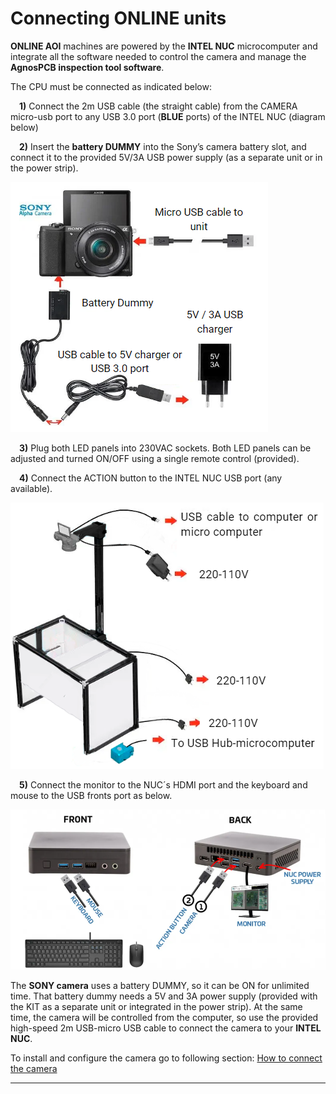# Connecting ONLINE units


**ONLINE AOI** machines are powered by the **INTEL NUC** microcomputer and integrate all the software needed to control the camera and manage the **AgnosPCB inspection tool software**.

The CPU must be connected as indicated below:

&emsp;**1)** Connect the 2m USB cable (the straight cable) from the CAMERA micro-usb port to any USB 3.0 port (**BLUE** ports) of the INTEL NUC (diagram below)

&emsp;**2)** Insert the **battery DUMMY** into the Sony’s camera battery slot, and connect it to the provided 5V/3A USB power supply (as a separate unit or in the power strip).

![Camera with battery dummy](assets/conect_camera.PNG)

&emsp;**3)** Plug both LED panels into 230VAC sockets. Both LED panels can be adjusted and turned ON/OFF using a single remote control (provided).

&emsp;**4)** Connect the ACTION button to the INTEL NUC USB port (any available).

![Platform connections](assets/conecct_to.PNG)

&emsp;**5)** Connect the monitor to the NUC´s HDMI port and the keyboard and mouse to the USB fronts port as below.

![Nuc front and back with its connections](assets/nuc-conect.PNG)

The **SONY camera** uses a battery DUMMY, so it can be ON for unlimited time. That battery dummy needs a 5V and 3A power supply (provided with the KIT as a separate unit or integrated in the power strip). At the same time, the camera will be controlled from the computer, so use the provided high-speed 2m USB-micro USB cable to connect the camera to your **INTEL NUC**.

To install and configure the camera go to following section: [How to connect the camera](Connect-the-camera.md "How to connect the camera")

___